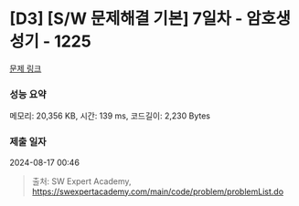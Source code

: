 # [D3] [S/W 문제해결 기본] 7일차 - 암호생성기 - 1225 

[문제 링크](https://swexpertacademy.com/main/code/problem/problemDetail.do?contestProbId=AV14uWl6AF0CFAYD) 

### 성능 요약

메모리: 20,356 KB, 시간: 139 ms, 코드길이: 2,230 Bytes

### 제출 일자

2024-08-17 00:46



> 출처: SW Expert Academy, https://swexpertacademy.com/main/code/problem/problemList.do